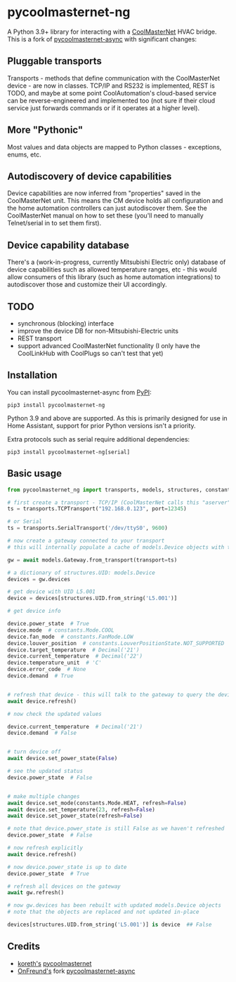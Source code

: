 # pycoolmasternet-ng

A Python 3.9+ library for interacting with a [CoolMasterNet](https://coolautomation.com/products/coolmasternet/) HVAC bridge.
This is a fork of [pycoolmasternet-async](https://github.com/OnFreund/pycoolmasternet-async) with significant changes:

## Pluggable transports

Transports - methods that define communication with the CoolMasterNet device - are now in classes. TCP/IP and RS232 is implemented, REST is TODO, and maybe at some point CoolAutomation's cloud-based service can be reverse-engineered and implemented too (not sure if their cloud service just forwards commands or if it operates at a higher level).

## More "Pythonic"

Most values and data objects are mapped to Python classes - exceptions, enums, etc.

## Autodiscovery of device capabilities

Device capabilities are now inferred from "properties" saved in the CoolMasterNet unit. This means the CM device holds all configuration and the home automation controllers can just autodiscover them. See the CoolMasterNet manual on how to set these (you'll need to manually Telnet/serial in to set them first).

## Device capability database

There's a (work-in-progress, currently Mitsubishi Electric only) database of device capabilities such as allowed temperature ranges, etc - this would allow consumers of this library (such as home automation integrations) to autodiscover those and customize their UI accordingly.

## TODO

* synchronous (blocking) interface
* improve the device DB for non-Mitsubishi-Electric units
* REST transport
* support advanced CoolMasterNet functionality (I only have the CoolLinkHub with CoolPlugs so can't test that yet)

## Installation

You can install pycoolmasternet-async from [PyPI](https://pypi.org/project/pycoolmasternet-async/):

    pip3 install pycoolmasternet-ng

Python 3.9 and above are supported. As this is primarily designed for use in Home Assistant, support for prior Python versions isn't a priority.

Extra protocols such as serial require additional dependencies:

    pip3 install pycoolmasternet-ng[serial]

## Basic usage

```python
from pycoolmasternet_ng import transports, models, structures, constants

# first create a transport - TCP/IP (CoolMasterNet calls this "aserver")
ts = transports.TCPTransport("192.168.0.123", port=12345)

# or Serial
ts = transports.SerialTransport('/dev/ttyS0', 9600)

# now create a gateway connected to your transport
# this will internally populate a cache of models.Device objects with their current state

gw = await models.Gateway.from_transport(transport=ts)

# a dictionary of structures.UID: models.Device
devices = gw.devices

# get device with UID L5.001
device = devices[structures.UID.from_string('L5.001')]

# get device info

device.power_state  # True
device.mode  # constants.Mode.COOL
device.fan_mode  # constants.FanMode.LOW
device.louver_position  # constants.LouverPositionState.NOT_SUPPORTED
device.target_temperature  # Decimal('21')
device.current_temperature  # Decimal('22')
device.temperature_unit  # 'C'
device.error_code  # None
device.demand  # True


# refresh that device - this will talk to the gateway to query the device's status and update the object
await device.refresh()

# now check the updated values

device.current_temperature  # Decimal('21')
device.demand  # False


# turn device off
await device.set_power_state(False)

# see the updated status
device.power_state  # False


# make multiple changes
await device.set_mode(constants.Mode.HEAT, refresh=False)
await device.set_temperature(23, refresh=False)
await device.set_power_state(refresh=False)

# note that device.power_state is still False as we haven't refreshed
device.power_state  # False

# now refresh explicitly
await device.refresh()

# now device.power_state is up to date
device.power_state  # True

# refresh all devices on the gateway
await gw.refresh()

# now gw.devices has been rebuilt with updated models.Device objects
# note that the objects are replaced and not updated in-place

devices[structures.UID.from_string('L5.001')] is device  ## False
```

## Credits

* [koreth's](https://github.com/koreth) [pycoolmasternet](https://github.com/koreth/pycoolmasternet)
* [OnFreund's](https://github.com/OnFreund) fork [pycoolmasternet-async](https://github.com/OnFreund/pycoolmasternet-async)
